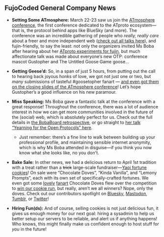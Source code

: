## FujoCoded General Company News
* **Setting Some ATmosphere:** March 22-23 saw us join the [ATmosphere conference](https://atprotocol.dev/atmosphereconf/), the first conference dedicated to the ATproto ecosystem—that is, the protocol behind apps like BlueSky (and more). The conference was an incredible gathering of people who *really, really care* about a freer and more independent web ([check out all talks here](https://www.youtube.com/watch?v=d-H1nzWHLoI&list=PLyIg0j_mbb2tVegEMBg5ke2Z-1ALksU-I&ref=atprotocol.dev)), and fujin-friendly, to say the least: not only the organizers invited Ms Boba after hearing about her [ATproto experiments for fujin](https://atfujo.fujocoded.com/), but much affectionate talk was made about everyone’s new OTP: conference mascot Gustopher and The Untitled Goose Game goose…

* **Getting Geese’d:** So, in a span of just 5 hours, from putting out the call to hearing back joyous honks of love, we got not just one or two, but *many* submissions of tasteful \#goosetopher fanart — [and even got them on the closing slides of the ATmosphere conference](https://bsky.app/profile/essentialrandom.bsky.social/post/3ll3ov3hqhs2r)\! Let’s hope Gustopher’s a good influence on his new paramour. 

* **Miss Speaking:** Ms Boba gave a fantastic talk at the conference with a great response\! Throughout the conference, there was a lot of audience interest in how we can get more communities involved in the future of the (social) web, which is absolutely perfect for us. Check out the full details in [the BobaBoard retrospective](https://bobaboard.com/retro/development-logs-12#prelude-back-to-the-future), or go straight to [her talk “Yearning for the Open Protocols” here](https://www.youtube.com/watch?v=RbnRWKjYVn0).   
  * Just remember: there’s a fine line to walk between building up your professional profile, and maintaining sensible internet anonymity, which is why Ms Boba attended in disguise—if you think you now know what she looks like, no you don't. 

* **Bake Sale:** In other news, we had a delicious return to April 1st tradition with a treat rather than a ~~trick~~ large-scale fundraiser—[Yaoi fortune cookies](https://store.fujocoded.com/fandom-cookies)\! On sale were “Chocolate Doves”, “Kinda Vanilla”, and “Lemony Prompts”, each with its own set of specifically-crafted fortunes. We even got some [lovely](https://www.tumblr.com/harvestspriteirl/780416155855765504/choco-dove-sweep-this-determines-the-bedroom) [fanart](https://blorbo.social/@LeGaosaure/114309563070767137) Chocolate Doves flew over the competition to [win our cookie run](https://bsky.app/profile/fujocoded.bsky.social/post/3lmn5ovzv6s2y), but really, aren’t we all winners? Nope, only the doves. Check out our contributors spotlight on [Bluesky](https://bsky.app/profile/fujocoded.bsky.social/post/3lmkmknupas2h), [Mastodon](https://blorbo.social/@fujocoded/114320796135859218), [Tumblr](https://www.tumblr.com/fujocoded/780556227268771840/with-only-24-hoursish-left-to-buy-your-fandom?source=share), or [Twitter](https://twitter.com/fujoc0ded/status/1910754458520478144)\!  
* **Hiring Fun(ds):** And of course, selling cookies is not just delicious fun, it gives us enough money for our next goal: hiring a sysadmin to help us better setup our servers to be reliable, and alert us if anything happens\! Who knows, this might finally make us confident enough to host stuff for *you* in the future\! 